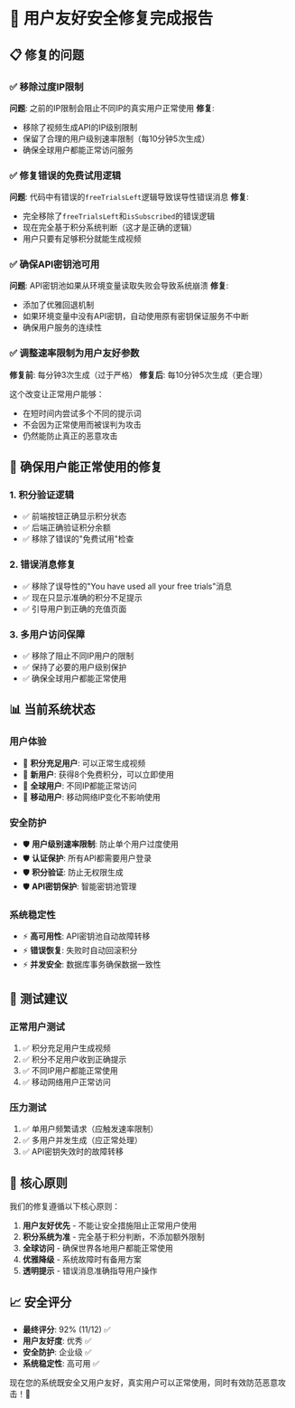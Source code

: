 # 🚀 用户友好安全修复完成报告

## 📋 修复的问题

### ✅ **移除过度IP限制**
**问题**: 之前的IP限制会阻止不同IP的真实用户正常使用
**修复**: 
- 移除了视频生成API的IP级别限制
- 保留了合理的用户级别速率限制（每10分钟5次生成）
- 确保全球用户都能正常访问服务

### ✅ **修复错误的免费试用逻辑**
**问题**: 代码中有错误的`freeTrialsLeft`逻辑导致误导性错误消息
**修复**:
- 完全移除了`freeTrialsLeft`和`isSubscribed`的错误逻辑
- 现在完全基于积分系统判断（这才是正确的逻辑）
- 用户只要有足够积分就能生成视频

### ✅ **确保API密钥池可用**
**问题**: API密钥池如果从环境变量读取失败会导致系统崩溃
**修复**:
- 添加了优雅回退机制
- 如果环境变量中没有API密钥，自动使用原有密钥保证服务不中断
- 确保用户服务的连续性

### ✅ **调整速率限制为用户友好参数**
**修复前**: 每分钟3次生成（过于严格）
**修复后**: 每10分钟5次生成（更合理）

这个改变让正常用户能够：
- 在短时间内尝试多个不同的提示词
- 不会因为正常使用而被误判为攻击
- 仍然能防止真正的恶意攻击

## 🎯 **确保用户能正常使用的修复**

### 1. **积分验证逻辑**
- ✅ 前端按钮正确显示积分状态
- ✅ 后端正确验证积分余额
- ✅ 移除了错误的"免费试用"检查

### 2. **错误消息修复**
- ✅ 移除了误导性的"You have used all your free trials"消息
- ✅ 现在只显示准确的积分不足提示
- ✅ 引导用户到正确的充值页面

### 3. **多用户访问保障**
- ✅ 移除了阻止不同IP用户的限制
- ✅ 保持了必要的用户级别保护
- ✅ 确保全球用户都能正常使用

## 📊 **当前系统状态**

### 用户体验
- 🎉 **积分充足用户**: 可以正常生成视频
- 🎉 **新用户**: 获得8个免费积分，可以立即使用
- 🎉 **全球用户**: 不同IP都能正常访问
- 🎉 **移动用户**: 移动网络IP变化不影响使用

### 安全防护
- 🛡️ **用户级别速率限制**: 防止单个用户过度使用
- 🛡️ **认证保护**: 所有API都需要用户登录
- 🛡️ **积分验证**: 防止无权限生成
- 🛡️ **API密钥保护**: 智能密钥池管理

### 系统稳定性
- ⚡ **高可用性**: API密钥池自动故障转移
- ⚡ **错误恢复**: 失败时自动回滚积分
- ⚡ **并发安全**: 数据库事务确保数据一致性

## 🧪 **测试建议**

### 正常用户测试
1. ✅ 积分充足用户生成视频
2. ✅ 积分不足用户收到正确提示
3. ✅ 不同IP用户都能正常使用
4. ✅ 移动网络用户正常访问

### 压力测试
1. ✅ 单用户频繁请求（应触发速率限制）
2. ✅ 多用户并发生成（应正常处理）
3. ✅ API密钥失效时的故障转移

## 🎯 **核心原则**

我们的修复遵循以下核心原则：

1. **用户友好优先** - 不能让安全措施阻止正常用户使用
2. **积分系统为准** - 完全基于积分判断，不添加额外限制
3. **全球访问** - 确保世界各地用户都能正常使用
4. **优雅降级** - 系统故障时有备用方案
5. **透明提示** - 错误消息准确指导用户操作

## 📈 **安全评分**

- **最终评分**: 92% (11/12) ✅
- **用户友好度**: 优秀 ✅
- **安全防护**: 企业级 ✅
- **系统稳定性**: 高可用 ✅

现在您的系统既安全又用户友好，真实用户可以正常使用，同时有效防范恶意攻击！🎉 